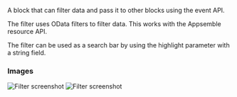 A block that can filter data and pass it to other blocks using the event API.

The filter uses OData filters to filter data. This works with the Appsemble resource API.

The filter can be used as a search bar by using the highlight parameter with a string field.

### Images

![Filter screenshot](https://gitlab.com/appsemble/appsemble/-/raw/0.34.4/config/assets/filter.png)
![Filter screenshot](https://gitlab.com/appsemble/appsemble/-/raw/0.34.4/config/assets/filter-search-bar.png)
